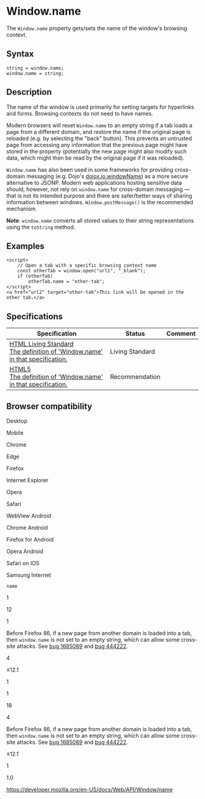 Window.name
===========

The `Window.name` property gets/sets the name of the window's browsing context.

Syntax
------

    string = window.name;
    window.name = string;

Description
-----------

The name of the window is used primarily for setting targets for hyperlinks and forms. Browsing contexts do not need to have names.

Modern browsers will reset `Window.name` to an empty string if a tab loads a page from a different domain, and restore the name if the original page is reloaded (e.g. by selecting the "back" button). This prevents an untrusted page from accessing any information that the previous page might have stored in the property (potentially the new page might also modify such data, which might then be read by the original page if it was reloaded).

`Window.name` has also been used in some frameworks for providing cross-domain messaging (e.g. Dojo's [dojox.io.windowName](https://www.sitepen.com/blog/2008/07/22/windowname-transport/)) as a more secure alternative to JSONP. Modern web applications hosting sensitive data should, however, not rely on `window.name` for cross-domain messaging — that is not its intended purpose and there are safer/better ways of sharing information between windows. `Window.postMessage()` is the recommended mechanism.

**Note**: `window.name` converts all stored values to their string representations using the `toString` method.

Examples
--------

    <script>
        // Open a tab with a specific browsing context name
        const otherTab = window.open("url1", "_blank");
        if (otherTab)
            otherTab.name = "other-tab";
    </script>
    <a href="url2" target="other-tab">This link will be opened in the other tab.</a>

Specifications
--------------

<table><thead><tr class="header"><th>Specification</th><th>Status</th><th>Comment</th></tr></thead><tbody><tr class="odd"><td><a href="https://html.spec.whatwg.org/multipage/browsers.html#dom-name">HTML Living Standard<br />
<span class="small">The definition of 'Window.name' in that specification.</span></a></td><td><span class="spec-living">Living Standard</span></td><td></td></tr><tr class="even"><td><a href="https://www.w3.org/TR/html52/browsers.html#dom-name">HTML5<br />
<span class="small">The definition of 'Window.name' in that specification.</span></a></td><td><span class="spec-rec">Recommendation</span></td><td></td></tr></tbody></table>

Browser compatibility
---------------------

Desktop

Mobile

Chrome

Edge

Firefox

Internet Explorer

Opera

Safari

WebView Android

Chrome Android

Firefox for Android

Opera Android

Safari on IOS

Samsung Internet

`name`

1

12

1

Before Firefox 86, if a new page from another domain is loaded into a tab, then `window.name` is not set to an empty string, which can allow some cross-site attacks. See [bug 1685089](https://bugzil.la/1685089) and [bug 444222](https://bugzil.la/444222).

4

≤12.1

1

1

18

4

Before Firefox 86, if a new page from another domain is loaded into a tab, then `window.name` is not set to an empty string, which can allow some cross-site attacks. See [bug 1685089](https://bugzil.la/1685089) and [bug 444222](https://bugzil.la/444222).

≤12.1

1

1.0

<a href="https://developer.mozilla.org/en-US/docs/Web/API/Window/name" class="_attribution-link">https://developer.mozilla.org/en-US/docs/Web/API/Window/name</a>

